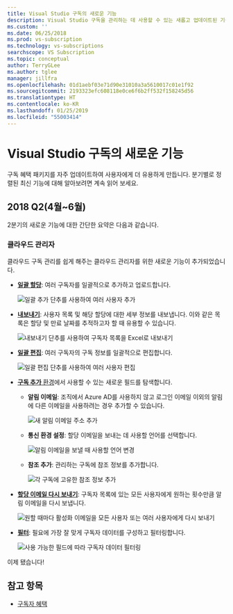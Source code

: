 ```yaml
---
title: Visual Studio 구독의 새로운 기능
description: Visual Studio 구독을 관리하는 데 사용할 수 있는 새롭고 업데이트된 기능에 대해 알아봅니다.
ms.custom: ''
ms.date: 06/25/2018
ms.prod: vs-subscription
ms.technology: vs-subscriptions
searchscope: VS Subscription
ms.topic: conceptual
author: TerryGLee
ms.author: tglee
manager: jillfra
ms.openlocfilehash: 01d1aebf03e71d90e31010a3a5610017c01e1f92
ms.sourcegitcommit: 2193323efc608118e0ce6f6b2ff532f158245d56
ms.translationtype: HT
ms.contentlocale: ko-KR
ms.lasthandoff: 01/25/2019
ms.locfileid: "55003414"
---
```

# <a name="what39s-new-in-visual-studio-subscriptions"></a>Visual Studio 구독의 새로운 기능

구독 혜택 패키지를 자주 업데이트하여 사용자에게 더 유용하게 만듭니다. 분기별로 정렬된 최신 기능에 대해 알아보려면 계속 읽어 보세요.

## <a name="2018-q2-april-june"></a>2018 Q2(4월~6월)

2분기의 새로운 기능에 대한 간단한 요약은 다음과 같습니다.

### <a name="cloud-administrators"></a>클라우드 관리자

클라우드 구독 관리를 쉽게 해주는 클라우드 관리자를 위한 새로운 기능이 추가되었습니다.

* [**일괄 할당**](/visualstudio/subscriptions/assign-license#bulk-assignments): 여러 구독자를 일괄적으로 추가하고 업로드합니다.

  ![일괄 추가 단추를 사용하여 여러 사용자 추가](media/bulk-add-multiple-subscribers.png)

* [**내보내기**](/visualstudio/subscriptions/exporting-subscriptions): 사용자 목록 및 해당 할당에 대한 세부 정보를 내보냅니다. 이와 같은 목록은 할당 및 만료 날짜를 추적하고자 할 때 유용할 수 있습니다.

   ![내보내기 단추를 사용하여 구독자 목록을 Excel로 내보내기](media/export-subscriber-list-to-csv.png)


* [**일괄 편집**](/visualstudio/subscriptions/edit-license#editing-multiple-subscribers-by-using-bulk-edit): 여러 구독자의 구독 정보를 일괄적으로 편집합니다.

  ![일괄 편집 단추를 사용하여 여러 사용자 편집](media/bulk-edit-multiple-subscribers.png)

* [**구독 추가** 환경](assign-license.md)에서 사용할 수 있는 새로운 필드를 탐색합니다.

  * **알림 이메일**: 조직에서 Azure AD를 사용하지 않고 로그인 이메일 이외의 알림에 다른 이메일을 사용하려는 경우 추가할 수 있습니다.

    ![새 알림 이메일 주소 추가](media/add-new-subscriber-notification-email.png)

  * **통신 환경 설정**: 할당 이메일을 보내는 데 사용할 언어를 선택합니다.

    ![알림 이메일을 보낼 때 사용할 언어 변경](media/change-subscriber-communication-preference.png)

  * **참조 추가**: 관리하는 구독에 참조 정보를 추가합니다.

    ![각 구독에 고유한 참조 정보 추가](media/add-subscriber-reference-notes.png)

* [**할당 이메일 다시 보내기**](resend-assignment-email.md): 구독자 목록에 있는 모든 사용자에게 원하는 횟수만큼 알림 이메일을 다시 보냅니다.

  ![원할 때마다 활성화 이메일을 모든 사용자 또는 여러 사용자에게 다시 보내기](media/resend-subscriber-activation-emails.png)

* [**필터**](search-license.md): 필요에 가장 잘 맞게 구독자 데이터를 구성하고 필터링합니다.

  ![사용 가능한 필드에 따라 구독자 데이터 필터링](media/filter-subscriber-data.png)

이제 됐습니다!

## <a name="see-also"></a>참고 항목

* [구독자 혜택](subscriber-benefits.md)
